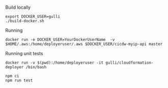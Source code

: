 
Build locally

```
export DOCKER_USER=gulli
./build-docker.sh
```


Running

```
docker run -e DOCKER_USER=YourDockerUserName  -v $HOME/.aws:/home/deployeruser/.aws $DOCKER_USER/cicdw-myip-api master 

```


Running unit tests


```
docker run -v $(pwd):/home/deployeruser -it gulli/cloudformation-deployer /bin/bash

npm ci
npm run test

```
